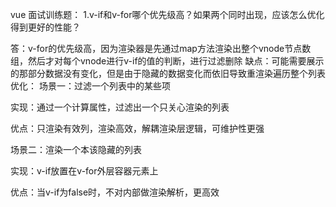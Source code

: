 vue 面试训练题：
1.v-if和v-for哪个优先级高？如果两个同时出现，应该怎么优化得到更好的性能？

答：v-for的优先级高，因为渲染器是先通过map方法渲染出整个vnode节点数组，然后才对每个vnode进行v-if的值的判断，进行过滤删除
 缺点：可能需要展示的那部分数据没有变化，但是由于隐藏的数据变化而依旧导致重渲染遍历整个列表
  优化：
   场景一：过滤一个列表中的某些项

   实现：通过一个计算属性，过滤出一个只关心渲染的列表

   优点：只渲染有效列，渲染高效，解耦渲染层逻辑，可维护性更强

  场景二：渲染一个本该隐藏的列表

实现：v-if放置在v-for外层容器元素上

优点：当v-if为false时，不对内部做渲染解析，更高效
